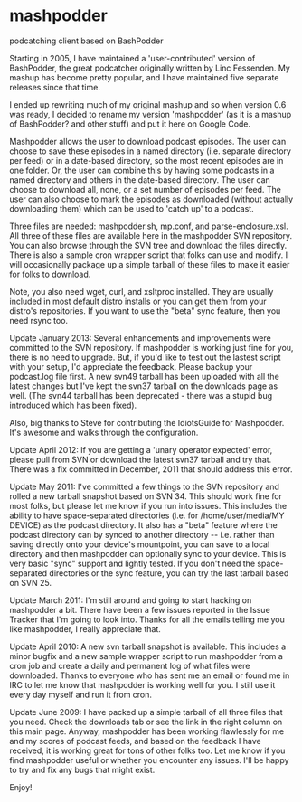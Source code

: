 mashpodder
==========

podcatching client based on BashPodder

Starting in 2005, I have maintained a 'user-contributed' version of BashPodder, the great podcatcher originally written by Linc Fessenden. My mashup has become pretty popular, and I have maintained five separate releases since that time.

I ended up rewriting much of my original mashup and so when version 0.6 was ready, I decided to rename my version 'mashpodder' (as it is a mashup of BashPodder? and other stuff) and put it here on Google Code.

Mashpodder allows the user to download podcast episodes. The user can choose to save these episodes in a named directory (i.e. separate directory per feed) or in a date-based directory, so the most recent episodes are in one folder. Or, the user can combine this by having some podcasts in a named directory and others in the date-based directory. The user can choose to download all, none, or a set number of episodes per feed. The user can also choose to mark the episodes as downloaded (without actually downloading them) which can be used to 'catch up' to a podcast.

Three files are needed: mashpodder.sh, mp.conf, and parse-enclosure.xsl. All three of these files are available here in the mashpodder SVN repository. You can also browse through the SVN tree and download the files directly. There is also a sample cron wrapper script that folks can use and modify. I will occasionally package up a simple tarball of these files to make it easier for folks to download.

Note, you also need wget, curl, and xsltproc installed. They are usually included in most default distro installs or you can get them from your distro's repositories. If you want to use the "beta" sync feature, then you need rsync too.

Update January 2013: Several enhancements and improvements were committed to the SVN repository. If mashpodder is working just fine for you, there is no need to upgrade. But, if you'd like to test out the lastest script with your setup, I'd appreciate the feedback. Please backup your podcast.log file first. A new svn49 tarball has been uploaded with all the latest changes but I've kept the svn37 tarball on the downloads page as well. (The svn44 tarball has been deprecated - there was a stupid bug introduced which has been fixed).

Also, big thanks to Steve for contributing the IdiotsGuide for Mashpodder. It's awesome and walks through the configuration.

Update April 2012: If you are getting a 'unary operator expected' error, please pull from SVN or download the latest svn37 tarball and try that. There was a fix committed in December, 2011 that should address this error.

Update May 2011: I've committed a few things to the SVN repository and rolled a new tarball snapshot based on SVN 34. This should work fine for most folks, but please let me know if you run into issues. This includes the ability to have space-separated directories (i.e. for /home/user/media/MY DEVICE) as the podcast directory. It also has a "beta" feature where the podcast directory can by synced to another directory -- i.e. rather than saving directly onto your device's mountpoint, you can save to a local directory and then mashpodder can optionally sync to your device. This is very basic "sync" support and lightly tested. If you don't need the space-separated directories or the sync feature, you can try the last tarball based on SVN 25.

Update March 2011: I'm still around and going to start hacking on mashpodder a bit. There have been a few issues reported in the Issue Tracker that I'm going to look into. Thanks for all the emails telling me you like mashpodder, I really appreciate that.

Update April 2010: A new svn tarball snapshot is available. This includes a minor bugfix and a new sample wrapper script to run mashpodder from a cron job and create a daily and permanent log of what files were downloaded. Thanks to everyone who has sent me an email or found me in IRC to let me know that mashpodder is working well for you. I still use it every day myself and run it from cron.

Update June 2009: I have packed up a simple tarball of all three files that you need. Check the downloads tab or see the link in the right column on this main page. Anyway, mashpodder has been working flawlessly for me and my scores of podcast feeds, and based on the feedback I have received, it is working great for tons of other folks too. Let me know if you find mashpodder useful or whether you encounter any issues. I'll be happy to try and fix any bugs that might exist.

Enjoy!

